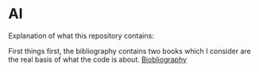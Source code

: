 # AI
Explanation of what this repository contains:

First things first, the bibliography contains two books which I consider are the real basis
of what the code is about. 
<a href="AI/Bibliography">Biobliography</a>